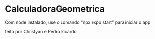 # CalculadoraGeometrica

Com node instalado, use o comando "npx expo start" para iniciar o app

feito por Christyan e Pedro Ricardo
